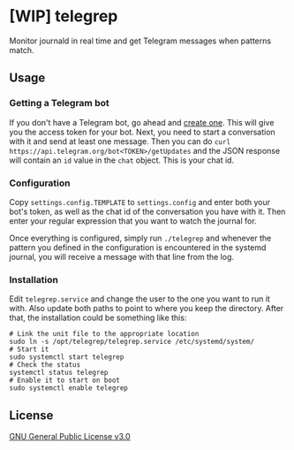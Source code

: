 # [WIP] telegrep
Monitor journald in real time and get Telegram messages when patterns match.

## Usage
### Getting a Telegram bot
If you don't have a Telegram bot, go ahead and
[create one](https://core.telegram.org/bots).
This will give you the access token for your bot.
Next, you need to start a conversation with it and send at least one message.
Then you can do `curl https://api.telegram.org/bot<TOKEN>/getUpdates` and
the JSON response will contain an `id` value in the `chat` object.
This is your chat id.

### Configuration
Copy `settings.config.TEMPLATE` to `settings.config` and enter both your bot's
token, as well as the chat id of the conversation you have with it.
Then enter your regular expression that you want to watch the journal for.

Once everything is configured, simply run `./telegrep` and whenever the
pattern you defined in the configuration is encountered in the systemd journal,
you will receive a message with that line from the log.

### Installation
Edit `telegrep.service` and change the user to the one you want to run it with.
Also update both paths to point to where you keep the directory.
After that, the installation could be something like this:
```
# Link the unit file to the appropriate location
sudo ln -s /opt/telegrep/telegrep.service /etc/systemd/system/
# Start it
sudo systemctl start telegrep
# Check the status
systemctl status telegrep
# Enable it to start on boot
sudo systemctl enable telegrep
```

## License
[GNU General Public License v3.0](LICENSE)
